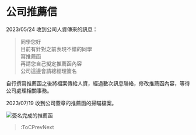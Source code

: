 # 公司推薦信

2023/05/24 收到公司人資傳來的訊息：

> 同學您好  
> 目前有針對之前表現不錯的同學  
> 寫推薦函  
> 再請您自己擬定推薦函內容  
> 公司這邊會請總經理簽名

自行撰寫推薦函之後將檔案傳給人資，經過數次訊息聯絡，修改推薦函內容，等待公司處理相關事務。

2023/07/19 收到公司蓋章的推薦函的掃瞄檔案。

![簽名完成的推薦函](recommendation-letter.jpg)

> :ToCPrevNext